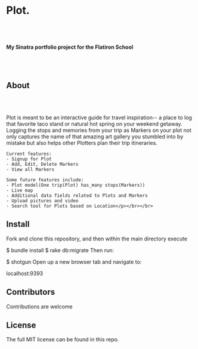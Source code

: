 <h1>Plot.</h1></br></br>
<h4>My Sinatra portfolio project for the Flatiron School</h4></br></br>
<h2>About</h2></br></br>
<p> Plot is meant to be an interactive guide for travel inspiration-- a place to log that favorite taco stand or natural hot spring on your weekend getaway. Logging the stops and memories from your trip as Markers on your plot not only captures the name of that amazing art gallery you stumbled into by mistake but also helps other Plotters plan their trip itineraries.

	Current features:
	- Signup for Plot
	- Add, Edit, Delete Markers
	- View all Markers

	Some future features include:
	- Plot model(One trip(Plot) has_many stops(Markers))
	- Live map
	- Additional data fields related to Plots and Markers
	- Upload pictures and video
	- Search tool for Plots based on Location</p></br></br>

<h2>Install</h2>

<p>Fork and clone this repository, and then within the main directory execute

$ bundle install
$ rake db:migrate
Then run:

$ shotgun
Open up a new browser tab and navigate to:

localhost:9393</p>

<h2>Contributors</h2>

<p>Contributions are welcome</p>

<h2>License</h2>

<p>The full MIT license can be found in this repo.</p>
